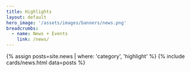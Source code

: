 ```yaml
---
title: Highlights
layout: default
hero_image: '/assets/images/banners/news.png'
breadcrumbs:
  - name: News + Events
    link: /news/
---
```

{% assign posts=site.news | where: 'category', 'highlight' %}
{% include cards/news.html data=posts %}